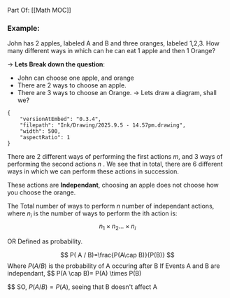 
Part Of: [[Math MOC]]



### Example:
John has 2 apples, labeled A and B and three oranges, labeled 1,2,3. How many different ways in which can he can eat  1 apple and then  1 Orange?

-> **Lets Break down the question**:
- John can choose one apple, and orange
- There are 2 ways to choose an apple.
- There are 3 ways to choose an Orange.
-> Lets draw a diagram, shall we?


```handdrawn-ink
{
	"versionAtEmbed": "0.3.4",
	"filepath": "Ink/Drawing/2025.9.5 - 14.57pm.drawing",
	"width": 500,
	"aspectRatio": 1
}
```
There are 2 different ways of performing the first actions $m$, and 3 ways of performing the second actions $n$ . We see that in total, there are 6 different ways in which we can perform these actions in succession.

These actions are **Independant**, choosing an apple does not choose how you choose the orange.

The Total number of ways to perform $n$ number of independant actions, where $n_i$ is the number of ways to perform the ith action is:
$$
n_{1} \times n_{2}\dots \times n_{i}
$$


OR Defined as probability.

$$
P( A / B)=\frac{P(A\cap B)}{P(B)}
$$
Where $P(A/B)$ is the probability of A occuring after B
If Events A and B are independant, 
$$
P(A \cap B)= P(A) \times P(B)

$$
SO, $P(A/B)= P(A)$, seeing that B doesn't affect A




